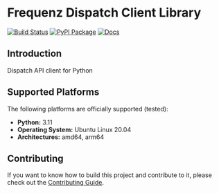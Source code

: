 # Frequenz Dispatch Client Library

[![Build Status](https://github.com/frequenz-floss/frequenz-client-dispatch-python/actions/workflows/ci.yaml/badge.svg)](https://github.com/frequenz-floss/frequenz-client-dispatch-python/actions/workflows/ci.yaml)
[![PyPI Package](https://img.shields.io/pypi/v/frequenz-client-dispatch)](https://pypi.org/project/frequenz-client-dispatch/)
[![Docs](https://img.shields.io/badge/docs-latest-informational)](https://frequenz-floss.github.io/frequenz-client-dispatch-python/)

## Introduction

Dispatch API client for Python

## Supported Platforms

The following platforms are officially supported (tested):

- **Python:** 3.11
- **Operating System:** Ubuntu Linux 20.04
- **Architectures:** amd64, arm64

## Contributing

If you want to know how to build this project and contribute to it, please
check out the [Contributing Guide](CONTRIBUTING.md).
